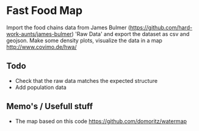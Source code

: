 # Fast Food Map

Import the food chains data from James Bulmer (https://github.com/hard-work-aunts/james-bulmer) 'Raw Data' and export the dataset as csv and geojson. Make some density plots, visualize the data in a map http://www.covimo.de/hwa/

## Todo

* Check that the raw data matches the expected structure
* Add population data

## Memo's / Usefull stuff

* The map based on this code https://github.com/domoritz/watermap
